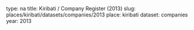 type: na
title: Kiribati / Company Register (2013)
slug: places/kiribati/datasets/companies/2013
place: kiribati
dataset: companies
year: 2013
